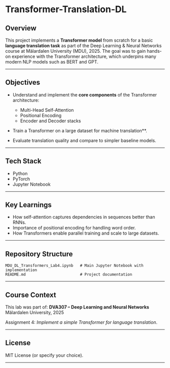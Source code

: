 # Transformer-Translation-DL

## Overview

This project implements a **Transformer model** from scratch for a basic **language translation task** as part of the Deep Learning & Neural Networks course at Mälardalen University (MDU), 2025.
The goal was to gain hands-on experience with the Transformer architecture, which underpins many modern NLP models such as BERT and GPT.

---

## Objectives

* Understand and implement the **core components** of the Transformer architecture:

  * Multi-Head Self-Attention
  * Positional Encoding
  * Encoder and Decoder stacks
* Train a Transformer on a large dataset for machine translation**.
* Evaluate translation quality and compare to simpler baseline models.

---

## Tech Stack

* Python
* PyTorch
* Jupyter Notebook

---

## Key Learnings

* How self-attention captures dependencies in sequences better than RNNs.
* Importance of positional encoding for handling word order.
* How Transformers enable parallel training and scale to large datasets.

---

## Repository Structure

```
MDU_DL_Transformers_Lab4.ipynb   # Main Jupyter Notebook with implementation
README.md                        # Project documentation
```

---

## Course Context

This lab was part of:
**DVA307 – Deep Learning and Neural Networks**
Mälardalen University, 2025

Assignment 4: *Implement a simple Transformer for language translation*.

---


## License

MIT License (or specify your choice).

---

